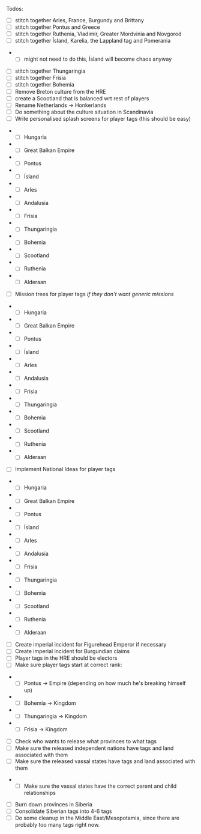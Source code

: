 Todos:
- [ ] stitch together Arles, France, Burgundy and Brittany
- [ ] stitch together Pontus and Greece
- [ ] stitch together Ruthenia, Vladimir, Greater Mordvinia and Novgorod
- [ ] stitch together Ísland, Karelia, the Lappland tag and Pomerania
- - [ ] might not need to do this, Ísland will become chaos anyway
- [ ] stitch together Thungaringia
- [ ] stitch together Frisia
- [ ] stitch together Bohemia
- [ ] Remove Breton culture from the HRE
- [ ] create a Scootland that is balanced wrt rest of players
- [ ] Rename Netherlands -> Honkerlands
- [ ] Do something about the culture situation in Scandinavia
- [ ] Write personalised splash screens for player tags (this should be easy)
-  - [ ] Hungaria
-  - [ ] Great Balkan Empire
-  - [ ] Pontus
-  - [ ] Ísland
-  - [ ] Arles
-  - [ ] Andalusia
-  - [ ] Frisia
-  - [ ] Thungaringia
-  - [ ] Bohemia
-  - [ ] Scootland
-  - [ ] Ruthenia
-  - [ ] Alderaan
- [ ] Mission trees for player tags _if they don't want generic missions_
-  - [ ] Hungaria
-  - [ ] Great Balkan Empire
-  - [ ] Pontus
-  - [ ] Ísland
-  - [ ] Arles
-  - [ ] Andalusia
-  - [ ] Frisia
-  - [ ] Thungaringia
-  - [ ] Bohemia
-  - [ ] Scootland
-  - [ ] Ruthenia
-  - [ ] Alderaan
-  [ ] Implement National Ideas for player tags
-  - [ ] Hungaria
-  - [ ] Great Balkan Empire
-  - [ ] Pontus
-  - [ ] Ísland
-  - [ ] Arles
-  - [ ] Andalusia
-  - [ ] Frisia
-  - [ ] Thungaringia
-  - [ ] Bohemia
-  - [ ] Scootland
-  - [ ] Ruthenia
-  - [ ] Alderaan
- [ ] Create imperial incident for Figurehead Emperor if necessary
- [ ] Create imperial incident for Burgundian claims
- [ ] Player tags in the HRE should be electors
- [ ] Make sure player tags start at correct rank:
- - [ ] Pontus -> Empire (depending on how much he's breaking himself up)
- - [ ] Bohemia -> Kingdom
- - [ ] Thungaringia -> Kingdom
- - [ ] Frisia -> Kingdom
- [ ] Check who wants to release what provinces to what tags
- [ ] Make sure the released independent nations have tags and land associated with them
- [ ] Make sure the released vassal states have tags and land associated with them
- - [ ] Make sure the vassal states have the correct parent and child relationships
- [ ] Burn down provinces in Siberia
- [ ] Consolidate Siberian tags into 4-6 tags
- [ ] Do some cleanup in the Middle East/Mesopotamia, since there are probably too many tags right now.
